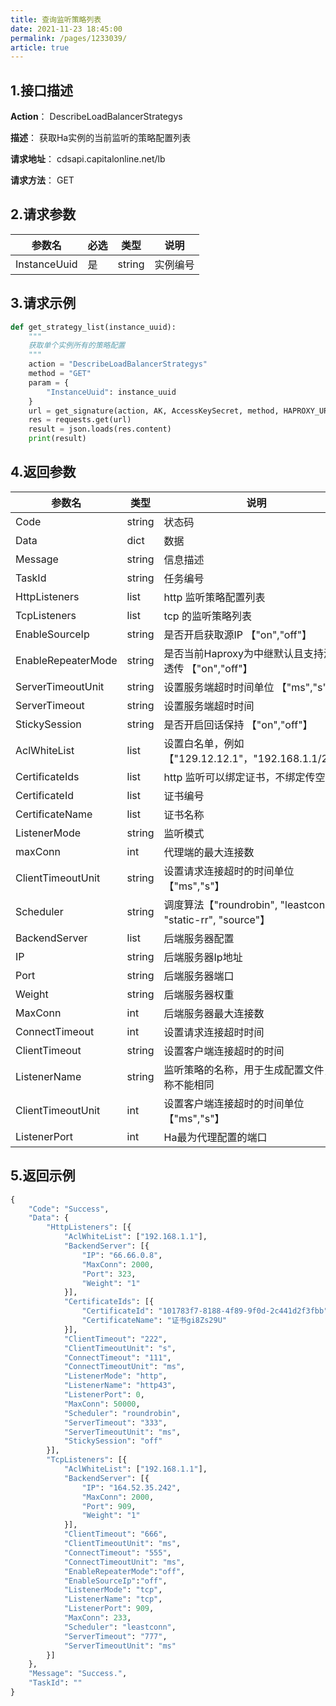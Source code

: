 ```yaml
---
title: 查询监听策略列表   
date: 2021-11-23 18:45:00
permalink: /pages/1233039/
article: true
---
```



## 1.接口描述

**Action**： DescribeLoadBalancerStrategys

**描述**： 获取Ha实例的当前监听的策略配置列表

**请求地址**： cdsapi.capitalonline.net/lb

**请求方法**： GET

## 2.请求参数

| 参数名       | 必选 | 类型   | 说明     |
| ------------ | ---- | ------ | -------- |
| InstanceUuid | 是   | string | 实例编号 |

## 3.请求示例

```python
def get_strategy_list(instance_uuid):
    """
    获取单个实例所有的策略配置
    """
    action = "DescribeLoadBalancerStrategys"
    method = "GET"
    param = {
        "InstanceUuid": instance_uuid
    }
    url = get_signature(action, AK, AccessKeySecret, method, HAPROXY_URL, param)
    res = requests.get(url)
    result = json.loads(res.content)
    print(result)
```

## 4.返回参数

| 参数名             | 类型   | 说明                                                         |
| ------------------ | ------ | ------------------------------------------------------------ |
| Code               | string | 状态码                                                       |
| Data               | dict   | 数据                                                         |
| Message            | string | 信息描述                                                     |
| TaskId             | string | 任务编号                                                     |
| HttpListeners      | list   | http 监听策略配置列表                                        |
| TcpListeners       | list   | tcp 的监听策略列表                                           |
| EnableSourceIp     | string | 是否开启获取源IP 【"on","off"】                              |
| EnableRepeaterMode | string | 是否当前Haproxy为中继默认且支持源IP透传 【"on","off"】       |
| ServerTimeoutUnit  | string | 设置服务端超时时间单位 【"ms","s"】                          |
| ServerTimeout      | string | 设置服务端超时时间                                           |
| StickySession      | string | 是否开启回话保持 【"on","off"】                              |
| AclWhiteList       | list   | 设置白名单，例如【"129.12.12.1"，"192.168.1.1/20"】          |
| CertificateIds     | list   | http 监听可以绑定证书，不绑定传空列表                        |
| CertificateId      | list   | 证书编号                                                     |
| CertificateName    | list   | 证书名称                                                     |
| ListenerMode       | string | 监听模式                                                     |
| maxConn            | int    | 代理端的最大连接数                                           |
| ClientTimeoutUnit  | string | 设置请求连接超时的时间单位【"ms","s"】                       |
| Scheduler          | string | 调度算法【"roundrobin", "leastconn", "static-rr", "source"】 |
| BackendServer      | list   | 后端服务器配置                                               |
| IP                 | string | 后端服务器Ip地址                                             |
| Port               | string | 后端服务器端口                                               |
| Weight             | string | 后端服务器权重                                               |
| MaxConn            | int    | 后端服务器最大连接数                                         |
| ConnectTimeout     | int    | 设置请求连接超时时间                                         |
| ClientTimeout      | string | 设置客户端连接超时的时间                                     |
| ListenerName       | string | 监听策略的名称，用于生成配置文件，名称不能相同               |
| ClientTimeoutUnit  | int    | 设置客户端连接超时的时间单位【"ms","s"】                     |
| ListenerPort       | int    | Ha最为代理配置的端口                                         |

## 5.返回示例

```python
{
    "Code": "Success",
    "Data": {
        "HttpListeners": [{
            "AclWhiteList": ["192.168.1.1"],
            "BackendServer": [{
                "IP": "66.66.0.8",
                "MaxConn": 2000,
                "Port": 323,
                "Weight": "1"
            }],
            "CertificateIds": [{
                "CertificateId": "101783f7-8188-4f89-9f0d-2c441d2f3fbb",
                "CertificateName": "证书gi8Zs29U"
            }],
            "ClientTimeout": "222",
            "ClientTimeoutUnit": "s",
            "ConnectTimeout": "111",
            "ConnectTimeoutUnit": "ms",
            "ListenerMode": "http",
            "ListenerName": "http43",
            "ListenerPort": 0,
            "MaxConn": 50000,
            "Scheduler": "roundrobin",
            "ServerTimeout": "333",
            "ServerTimeoutUnit": "ms",
            "StickySession": "off"
        }],
        "TcpListeners": [{
            "AclWhiteList": ["192.168.1.1"],
            "BackendServer": [{
                "IP": "164.52.35.242",
                "MaxConn": 2000,
                "Port": 909,
                "Weight": "1"
            }],
            "ClientTimeout": "666",
            "ClientTimeoutUnit": "ms",
            "ConnectTimeout": "555",
            "ConnectTimeoutUnit": "ms",
            "EnableRepeaterMode":"off",
            "EnableSourceIp":"off",
            "ListenerMode": "tcp",
            "ListenerName": "tcp",
            "ListenerPort": 909,
            "MaxConn": 233,
            "Scheduler": "leastconn",
            "ServerTimeout": "777",
            "ServerTimeoutUnit": "ms"
        }]
    },
    "Message": "Success.",
    "TaskId": ""
}
```


